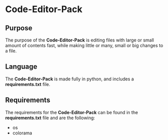 # Code-Editor-Pack
## Purpose
The purpose of the **Code-Editor-Pack** is editing files with large or small amount of contents fast, while making little or many, small or big changes to a file.
## Language
The **Code-Editor-Pack** is made fully in python, and includes a **requirements.txt** file.
## Requirements
The requirements for the **Code-Editor-Pack** can be found in the **requirements.txt** file and are the following:
* os
* colorama
